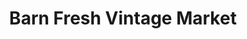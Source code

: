 ---
title: "Barn Fresh Vintage Market"
url: /gilbertsville/barn-fresh-vintage-market/
shop: antiques
---